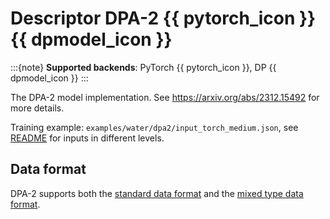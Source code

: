 # Descriptor DPA-2 {{ pytorch_icon }} {{ dpmodel_icon }}

:::{note}
**Supported backends**: PyTorch {{ pytorch_icon }}, DP {{ dpmodel_icon }}
:::

The DPA-2 model implementation. See https://arxiv.org/abs/2312.15492 for more details.

Training example: `examples/water/dpa2/input_torch_medium.json`, see [README](../../examples/water/dpa2/README.md) for inputs in different levels.

## Data format

DPA-2 supports both the [standard data format](../data/system.md) and the [mixed type data format](../data/system.md#mixed-type).
